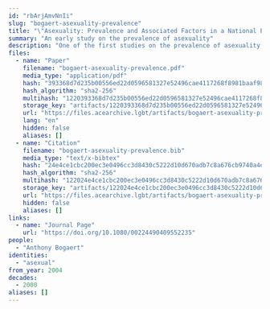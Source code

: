 ```yaml
---
id: "rbArjAmvNnIi"
slug: "bogaert-asexuality-prevalence"
title: "\"Asexuality: Prevalence and Associated Factors in a National Probability Sample\""
summary: "An early study on the prevalence of asexuality"
description: "One of the first studies on the prevalence of asexuality which defines asexuality in terms of sexual attraction and does not pathologize asexuals"
files:
  - name: "Paper"
    filename: "bogaert-asexuality-prevalence.pdf"
    media_type: "application/pdf"
    hash: "393368d7d235b00556ed22d0596581327e52496cae4117268f8981baaf98fcde"
    hash_algorithm: "sha2-256"
    multihash: "1220393368d7d235b00556ed22d0596581327e52496cae4117268f8981baaf98fcde"
    storage_key: "artifacts/1220393368d7d235b00556ed22d0596581327e52496cae4117268f8981baaf98fcde"
    url: "https://files.acearchive.lgbt/artifacts/bogaert-asexuality-prevalence/bogaert-asexuality-prevalence.pdf"
    lang: "en"
    hidden: false
    aliases: []
  - name: "Citation"
    filename: "bogaert-asexuality-prevalence.bib"
    media_type: "text/x-bibtex"
    hash: "24e4ce1cbc200ec3e0496cc3d8430c5222d10d670adb7c8a676cb9740a4e1093"
    hash_algorithm: "sha2-256"
    multihash: "122024e4ce1cbc200ec3e0496cc3d8430c5222d10d670adb7c8a676cb9740a4e1093"
    storage_key: "artifacts/122024e4ce1cbc200ec3e0496cc3d8430c5222d10d670adb7c8a676cb9740a4e1093"
    url: "https://files.acearchive.lgbt/artifacts/bogaert-asexuality-prevalence/bogaert-asexuality-prevalence.bib"
    hidden: false
    aliases: []
links:
  - name: "Journal Page"
    url: "https://doi.org/10.1080/00224490409552235"
people:
  - "Anthony Bogaert"
identities:
  - "asexual"
from_year: 2004
decades:
  - 2000
aliases: []
---
```


